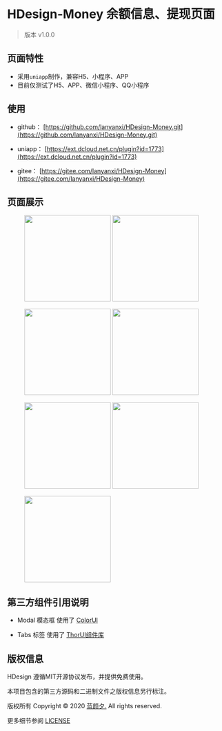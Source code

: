 HDesign-Money 余额信息、提现页面
===============

> 版本 v1.0.0

## 页面特性

* 采用`uniapp`制作，兼容H5、小程序、APP
* 目前仅测试了H5、APP、微信小程序、QQ小程序

## 使用

* github：
[https://github.com/lanyanxi/HDesign-Money.git](https://github.com/lanyanxi/HDesign-Money.git)

* uniapp：
[https://ext.dcloud.net.cn/plugin?id=1773](https://ext.dcloud.net.cn/plugin?id=1773)

* gitee：
[https://gitee.com/lanyanxi/HDesign-Money](https://gitee.com/lanyanxi/HDesign-Money)

## 页面展示
<figure class="half">
    <img src="https://gitee.com/lanyanxi/HDesign-Money/raw/master/static/view/%E4%BD%99%E9%A2%9D%E9%A1%B5%E9%9D%A21.png" width="200"/>
    <img src="https://gitee.com/lanyanxi/HDesign-Money/raw/master/static/view/%E4%BD%99%E9%A2%9D%E9%A1%B5%E9%9D%A22.png" width="200"/>
</figure>
<figure class="half">
    <img src="https://gitee.com/lanyanxi/HDesign-Money/raw/master/static/view/%E4%BD%99%E9%A2%9D%E9%A1%B5%E9%9D%A23.png" width="200"/>
    <img src="https://gitee.com/lanyanxi/HDesign-Money/raw/master/static/view/%E6%8F%90%E7%8E%B0%E9%A1%B5%E9%9D%A21.png" width="200"/>
</figure>
<figure class="half">
    <img src="https://gitee.com/lanyanxi/HDesign-Money/raw/master/static/view/%E6%8F%90%E7%8E%B0%E9%A1%B5%E9%9D%A22.png" width="200"/>
    <img src="https://gitee.com/lanyanxi/HDesign-Money/raw/master/static/view/%E6%8F%90%E7%8E%B0%E9%A1%B5%E9%9D%A23.png" width="200"/>
</figure>

<figure class="half">
    <img src="https://gitee.com/lanyanxi/HDesign-Money/raw/master/static/view/%E6%8F%90%E7%8E%B0%E9%A1%B5%E9%9D%A24.png" width="200"/>
</figure>

## 第三方组件引用说明

* Modal 模态框 使用了 [ColorUI](https://ext.dcloud.net.cn/plugin?id=239)

* Tabs 标签 使用了 [ThorUI组件库](https://ext.dcloud.net.cn/plugin?id=556)

## 版权信息

HDesign 遵循MIT开源协议发布，并提供免费使用。

本项目包含的第三方源码和二进制文件之版权信息另行标注。

版权所有 Copyright © 2020 [蓝颜夕.](http://www.lanyanxi.com) All rights reserved.

更多细节参阅 [LICENSE](LICENSE)
